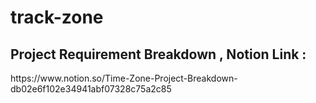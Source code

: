 # track-zone
<h2>Project Requirement Breakdown , Notion Link :</h2>
<p>https://www.notion.so/Time-Zone-Project-Breakdown-db02e6f102e34941abf07328c75a2c85</p>

